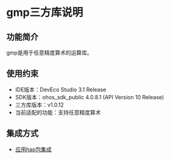 # gmp三方库说明
## 功能简介
gmp是用于任意精度算术的运算库。
## 使用约束
- IDE版本：DevEco Studio 3.1 Release
- SDK版本：ohos_sdk_public 4.0.8.1 (API Version 10 Release)
- 三方库版本：v1.0.12
- 当前适配的功能：支持任意精度算术

## 集成方式
+ [应用hap包集成](docs/hap_integrate.md)
